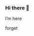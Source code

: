 ### Hi there 👋
I’m here
<!--today is Friday
**yangtzeyzd/yangtzeyzd** is a ✨ _special_ ✨ repository because its `README.md` (this file) appears on your GitHub profile.
boring boring boring
Here are some ideas to get you started:
for future i'm not to be defeated
Today i exchanged a new keyboard
give a call to home
yesterday i forget to write
Don't be envious, be yourself
Friday
Always believe that good things are happening
adjust myself
only oneself can change oneself
That guy is calling again
come  on
rain
i'm here
come on
just do it
nothing
ready
little
people
come back
long time no see
- 🔭 I’m currently working on ...
- 🌱 I’m currently learning ...
- 👯 I’m looking to collaborate on ...
- 🤔 I’m looking for help with ...
- 💬 Ask me about ...
- 📫 How to reach me: ...
- 😄 Pronouns: ...
- ⚡ Fun fact: ...
-->
forget
